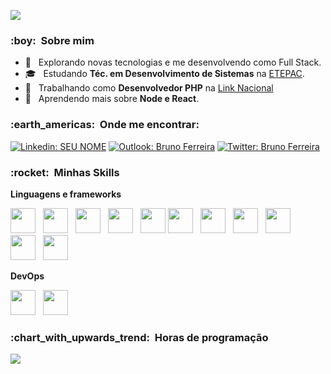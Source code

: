 <link rel="stylesheet" href="https://cdn.jsdelivr.net/gh/devicons/devicon@v2.14.0/devicon.min.css">

![](https://komarev.com/ghpvc/?username=srbrunoferreira&style=flat-square)

<h3> :boy: &nbsp;Sobre mim </h3>

- 🤔 &nbsp; Explorando novas tecnologias e me desenvolvendo como Full Stack.
- 🎓 &nbsp; Estudando **Téc. em Desenvolvimento de Sistemas** na <a href="https://www.linkedin.com/company/etepac/about/" target="_blank">ETEPAC</a>.
- 💼 &nbsp; Trabalhando como **Desenvolvedor PHP** na <a href="https://www.linkedin.com/company/linknacional/" target="_blank">Link Nacional</a>
- 🌱 &nbsp; Aprendendo mais sobre **Node e React**.

<h3> :earth_americas: &nbsp;Onde me encontrar: </h3>

[![Linkedin: SEU NOME](https://img.shields.io/badge/-brunoferreiradc-blue?style=flat-round&logo=Linkedin&logoColor=white&link=https://www.linkedin.com/in/brunoferreiradc/)](https://www.linkedin.com/in/brunoferreiradc/)
[![Outlook: Bruno Ferreira](https://img.shields.io/badge/-srbrunoferreira@outlook.com-006bed?style=flat-round&logo=Gmail&logoColor=white&link=mailto:srbrunoferreira@outlook.com)](mailto:srbrunoferreira@outlook.com)
[![Twitter: Bruno Ferreira](https://img.shields.io/badge/-Twitter-006bed?style=flat-round&logo=Twitter&logoColor=white&link=https://twitter.com/srbrunferreira)](https://twitter.com/srbrunferreira)

<h3> :rocket: &nbsp;Minhas Skills </h3>

**Linguagens e frameworks**
<div style="margin-bottom: 12px;">
  <img width="40" style="margin-right: 8px;" src="https://cdn.jsdelivr.net/gh/devicons/devicon/icons/vuejs/vuejs-original-wordmark.svg" />
  <img width="40" style="margin-right: 8px;" src="https://cdn.jsdelivr.net/gh/devicons/devicon/icons/react/react-original-wordmark.svg" />
  <img width="40" style="margin-right: 8px;" src="https://cdn.jsdelivr.net/gh/devicons/devicon/icons/html5/html5-original-wordmark.svg">
  <img width="40" style="margin-right: 8px;" src="https://cdn.jsdelivr.net/gh/devicons/devicon/icons/css3/css3-original-wordmark.svg" />
  <img width="40" src="https://cdn.jsdelivr.net/gh/devicons/devicon/icons/javascript/javascript-original.svg" />
  <img width="40" style="margin-right: 8px;" src="https://cdn.jsdelivr.net/gh/devicons/devicon/icons/php/php-plain.svg" />
  <img width="40" style="margin-right: 8px;" src="https://cdn.jsdelivr.net/gh/devicons/devicon/icons/nodejs/nodejs-plain-wordmark.svg" />
  <img width="40" style="margin-right: 8px;" src="https://cdn.jsdelivr.net/gh/devicons/devicon/icons/wordpress/wordpress-plain-wordmark.svg" />
  <img width="40" style="margin-right: 8px;" src="https://cdn.jsdelivr.net/gh/devicons/devicon/icons/mysql/mysql-plain-wordmark.svg" />
  <img width="40" style="margin-right: 8px;" src="https://cdn.jsdelivr.net/gh/devicons/devicon/icons/laravel/laravel-plain-wordmark.svg" />
  <img width="40" src="https://cdn.jsdelivr.net/gh/devicons/devicon/icons/python/python-original-wordmark.svg" />
</div>

**DevOps**

<div>
  <img width="40" style="margin-right: 8px;" src="https://cdn.jsdelivr.net/gh/devicons/devicon/icons/git/git-original-wordmark.svg" />
  <img width="40" src="https://cdn.jsdelivr.net/gh/devicons/devicon/icons/github/github-original-wordmark.svg" />
</div>


<h3> :chart_with_upwards_trend: &nbsp;Horas de programação </h3>

![](https://github-readme-stats.vercel.app/api/wakatime?username=srbrunoferreira&layout=compact&hide=e-mail,csv,batchfile,other,typescript,ini,text,xml,java,c)
